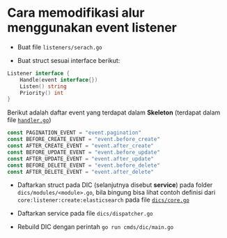 # Cara memodifikasi alur menggunakan event listener

- Buat file `listeners/serach.go`

- Buat struct sesuai interface berikut:

```go
Listener interface {
    Handle(event interface{})
    Listen() string
    Priority() int
}
```

Berikut adalah daftar event yang terdapat dalam **Skeleton** (terdapat dalam file [`handler.go`](https://github.com/crowdeco/skeleton/blob/main/handlers/handler.go#L13))

```go
const PAGINATION_EVENT = "event.pagination"
const BEFORE_CREATE_EVENT = "event.before_create"
const AFTER_CREATE_EVENT = "event.after_create"
const BEFORE_UPDATE_EVENT = "event.before_update"
const AFTER_UPDATE_EVENT = "event.after_update"
const BEFORE_DELETE_EVENT = "event.before_delete"
const AFTER_DELETE_EVENT = "event.after_delete"
```

- Daftarkan struct pada DIC (selanjutnya disebut **service**) pada folder `dics/modules/<module>.go`, bila bingung bisa lihat contoh definisi dari `core:listener:create:elasticsearch` pada file [`dics/core.go`](https://github.com/crowdeco/skeleton/blob/main/dics/core.go#L260)

- Daftarkan service pada file `dics/dispatcher.go` 

- Rebuild DIC dengan perintah `go run cmds/dic/main.go`
